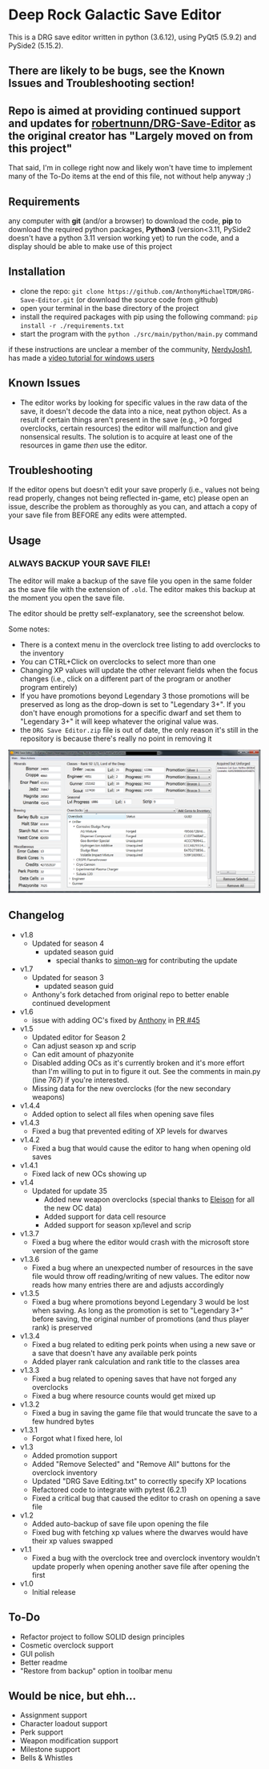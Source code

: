 # Deep Rock Galactic Save Editor

This is a DRG save editor written in python (3.6.12), using PyQt5 (5.9.2) and PySide2 (5.15.2).

## There are likely to be bugs, see the Known Issues and Troubleshooting section!
## Repo is aimed at providing continued support and updates for [robertnunn/DRG-Save-Editor](https://github.com/robertnunn/DRG-Save-Editor) as the original creator has "Largely moved on from this project"
That said, I'm in college right now and likely won't have time to implement many of the To-Do items at the end of this file, not without help anyway ;)

## Requirements
any computer with __git__ (and/or a browser) to download the code, __pip__ to download the required python packages, __Python3__ (version<3.11, PySide2 doesn't have a python 3.11 version working yet) to run the code, and a display should be able to make use of this project

## Installation
- clone the repo: `git clone https://github.com/AnthonyMichaelTDM/DRG-Save-Editor.git` (or download the source code from github)
- open your terminal in the base directory of the project
- install the required packages with pip using the following command: `pip install -r ./requirements.txt`
- start the program with the `python ./src/main/python/main.py` command

if these instructions are unclear a member of the community, [NerdyJosh1](https://github.com/NerdyJosh1), has made a [video tutorial for windows users](https://www.youtube.com/watch?v=2h2-nZ2ptRo&ab_channel=NerdyJosh)

## Known Issues
- The editor works by looking for specific values in the raw data of the save, it doesn't decode the data into a nice, neat python object. As a result if certain things aren't present in the save (e.g., >0 forged overclocks, certain resources) the editor will malfunction and give nonsensical results. The solution is to acquire at least one of the resources in game _then_ use the editor.

## Troubleshooting
If the editor opens but doesn't edit your save properly (i.e., values not being read properly, changes not being reflected in-game, etc) please open an issue, describe the problem as thoroughly as you can, and attach a copy of your save file from BEFORE any edits were attempted.

## Usage
### ALWAYS BACKUP YOUR SAVE FILE!
The editor will make a backup of the save file you open in the same folder as the save file with the extension of `.old`. The editor makes this backup at the moment you open the save file.

The editor should be pretty self-explanatory, see the screenshot below.

Some notes:
- There is a context menu in the overclock tree listing to add overclocks to the inventory
- You can CTRL+Click on overclocks to select more than one
- Changing XP values will update the other relevant fields when the focus changes (i.e., click on a different part of the program or another program entirely)
- If you have promotions beyond Legendary 3 those promotions will be preserved as long as the drop-down is set to "Legendary 3+". If you don't have enough promotions for a specific dwarf and set them to "Legendary 3+" it will keep whatever the original value was.
- the `DRG Save Editor.zip` file is out of date, the only reason it's still in the repository is because there's really no point in removing it 

![main_screen](sshot.png)
## Changelog
- v1.8
    - Updated for season 4
        - updated season guid
            - special thanks to [simon-wg](https://github.com/simon-wg) for contributing the update
- v1.7
    - Updated for season 3
        - updated season guid
    - Anthony's fork detached from original repo to better enable continued development
- v1.6
    - issue with adding OC's fixed by [Anthony](https://github.com/AnthonyMichaelTDM) in [PR #45](https://github.com/robertnunn/DRG-Save-Editor/pull/45)
- v1.5
    - Updated editor for Season 2
    - Can adjust season xp and scrip
    - Can edit amount of phazyonite
    - Disabled adding OCs as it's currently broken and it's more effort than I'm willing to put in to figure it out. See the comments in main.py (line 767) if you're interested.
    - Missing data for the new overclocks (for the new secondary weapons)
- v1.4.4
    - Added option to select all files when opening save files
- v1.4.3
    - Fixed a bug that prevented editing of XP levels for dwarves
- v1.4.2
    - Fixed a bug that would cause the editor to hang when opening old saves
- v1.4.1
    - Fixed lack of new OCs showing up
- v1.4
    - Updated for update 35
        - Added new weapon overclocks (special thanks to [Eleison](https://github.com/Eleison) for all the new OC data)
        - Added support for data cell resource
        - Added support for season xp/level and scrip
- v1.3.7
    - Fixed a bug where the editor would crash with the microsoft store version of the game
- v1.3.6
    - Fixed a bug where an unexpected number of resources in the save file would throw off reading/writing of new values. The editor now reads how many entries there are and adjusts accordingly
- v1.3.5
    - Fixed a bug where promotions beyond Legendary 3 would be lost when saving. As long as the promotion is set to "Legendary 3+" before saving, the original number of promotions (and thus player rank) is preserved
- v1.3.4
    - Fixed a bug related to editing perk points when using a new save or a save that doesn't have any available perk points
    - Added player rank calculation and rank title to the classes area
- v1.3.3
    - Fixed a bug related to opening saves that have not forged any overclocks
    - Fixed a bug where resource counts would get mixed up
- v1.3.2
    - Fixed a bug in saving the game file that would truncate the save to a few hundred bytes
- v1.3.1
    - Forgot what I fixed here, lol
- v1.3
    - Added promotion support
    - Added "Remove Selected" and "Remove All" buttons for the overclock inventory
    - Updated "DRG Save Editing.txt" to correctly specify XP locations
    - Refactored code to integrate with pytest (6.2.1)
    - Fixed a critical bug that caused the editor to crash on opening a save file
- v1.2
    - Added auto-backup of save file upon opening the file
    - Fixed bug with fetching xp values where the dwarves would have their xp values swapped
- v1.1
    - Fixed a bug with the overclock tree and overclock inventory wouldn't update properly when opening another save file after opening the first
- v1.0
    - Initial release

## To-Do
- Refactor project to follow SOLID design principles
- Cosmetic overclock support
- GUI polish
- Better readme
- "Restore from backup" option in toolbar menu

## Would be nice, but ehh...
- Assignment support
- Character loadout support
- Perk support
- Weapon modification support
- Milestone support
- Bells & Whistles
